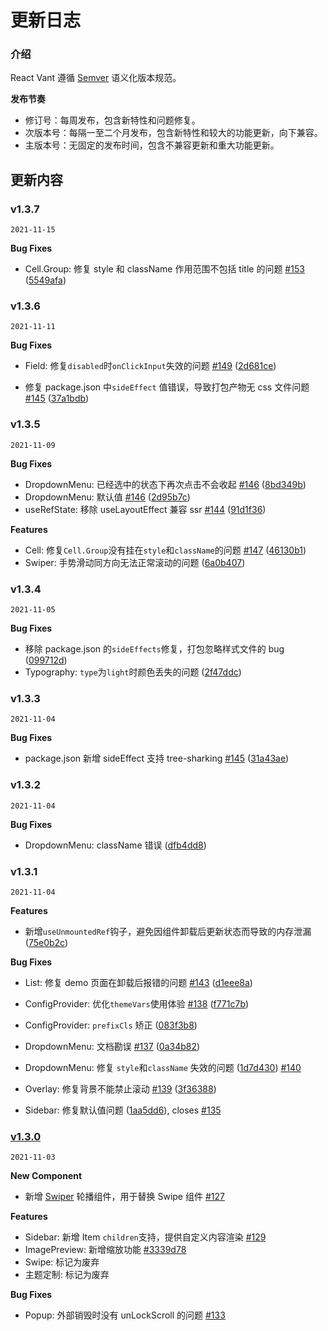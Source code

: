 # 更新日志

### 介绍

React Vant 遵循 [Semver](https://semver.org/lang/zh-CN/) 语义化版本规范。

**发布节奏**

- 修订号：每周发布，包含新特性和问题修复。
- 次版本号：每隔一至二个月发布，包含新特性和较大的功能更新，向下兼容。
- 主版本号：无固定的发布时间，包含不兼容更新和重大功能更新。

## 更新内容

### v1.3.7

`2021-11-15`

**Bug Fixes**

- Cell.Group: 修复 style 和 className 作用范围不包括 title 的问题 [#153](https://github.com/3lang3/react-vant/issues/153) ([5549afa](https://github.com/3lang3/react-vant/commit/5549afac3ffe420c4bff0e95bc3c06ef02c39b4c))

### v1.3.6

`2021-11-11`

**Bug Fixes**

- Field: 修复`disabled`时`onClickInput`失效的问题 [#149](https://github.com/3lang3/react-vant/issues/149) ([2d681ce](https://github.com/3lang3/react-vant/commit/2d681cea253323eb21dfda2a3086a068af1e647f))

- 修复 package.json 中`sideEffect` 值错误，导致打包产物无 css 文件问题 [#145](https://github.com/3lang3/react-vant/issues/145) ([37a1bdb](https://github.com/3lang3/react-vant/commit/37a1bdb33b93b67a3d4e9e3baf8faa0ae2347368))

### v1.3.5

`2021-11-09`

**Bug Fixes**

- DropdownMenu: 已经选中的状态下再次点击不会收起 [#146](https://github.com/3lang3/react-vant/issues/146) ([8bd349b](https://github.com/3lang3/react-vant/commit/8bd349b1c2bba31dcb51d8c55a464580194b8df2))
- DropdownMenu: 默认值 [#146](https://github.com/3lang3/react-vant/issues/146) ([2d95b7c](https://github.com/3lang3/react-vant/commit/2d95b7cdc7e2ca21376c7930acb171cf47f21a03))
- useRefState: 移除 useLayoutEffect 兼容 ssr [#144](https://github.com/3lang3/react-vant/issues/144) ([91d1f36](https://github.com/3lang3/react-vant/commit/91d1f36dfeed59cf650994215024072e4d83fa9d))

**Features**

- Cell: 修复`Cell.Group`没有挂在`style`和`className`的问题 [#147](https://github.com/3lang3/react-vant/issues/147) ([46130b1](https://github.com/3lang3/react-vant/commit/46130b1e0351bf227530adcf0eee33a1b2efacda))
- Swiper: 手势滑动同方向无法正常滚动的问题 ([6a0b407](https://github.com/3lang3/react-vant/commit/6a0b407f7504d49db28ec399014916b06b8daf13))

### v1.3.4

`2021-11-05`

**Bug Fixes**

- 移除 package.json 的`sideEffects`修复，打包忽略样式文件的 bug ([099712d](https://github.com/3lang3/react-vant/commit/099712da6cd150f6f4d3c1b17b64112575d7fc02))
- Typography: `type`为`light`时颜色丢失的问题 ([2f47ddc](https://github.com/3lang3/react-vant/commit/2f47ddcdbdae4d2fcd46afc8e4794bcfe51a124f))

### v1.3.3

`2021-11-04`

**Bug Fixes**

- package.json 新增 sideEffect 支持 tree-sharking [#145](https://github.com/3lang3/react-vant/issues/145) ([31a43ae](https://github.com/3lang3/react-vant/commit/31a43ae6352efd4b1ee03377eabd5195ae806fdb))

### v1.3.2

`2021-11-04`

**Bug Fixes**

- DropdownMenu: className 错误 ([dfb4dd8](https://github.com/3lang3/react-vant/commit/dfb4dd8a4b421476da13605e7365ddea95158e17))

### v1.3.1

`2021-11-04`

**Features**

- 新增`useUnmountedRef`钩子，避免因组件卸载后更新状态而导致的内存泄漏 ([75e0b2c](https://github.com/3lang3/react-vant/commit/75e0b2cba68cf1c539c588e6a984454b8c9a2b66))

**Bug Fixes**

- List: 修复 demo 页面在卸载后报错的问题 [#143](https://github.com/3lang3/react-vant/issues/143) ([d1eee8a](https://github.com/3lang3/react-vant/commit/d1eee8aaeeec431ea5362167cddd8906d7c677b7))

- ConfigProvider: 优化`themeVars`使用体验 [#138](https://github.com/3lang3/react-vant/issues/138) ([f771c7b](https://github.com/3lang3/react-vant/commit/f771c7b211bae6dd5b6447cc323bd07545d4101e))
- ConfigProvider: `prefixCls` 矫正 ([083f3b8](https://github.com/3lang3/react-vant/commit/083f3b83ff0328a4eb5d4b639e6aee77702430e6))
- DropdownMenu: 文档勘误 [#137](https://github.com/3lang3/react-vant/issues/137) ([0a34b82](https://github.com/3lang3/react-vant/commit/0a34b82ac258a5819fff12d905a6283bbcd58a90))
- DropdownMenu: 修复 `style`和`className` 失效的问题 ([1d7d430](https://github.com/3lang3/react-vant/commit/1d7d430947099431d9b4a68241783be1851528f3)) [#140](https://github.com/3lang3/react-vant/issues/140)
- Overlay: 修复背景不能禁止滚动 [#139](https://github.com/3lang3/react-vant/issues/139) ([3f36388](https://github.com/3lang3/react-vant/commit/3f36388c4b7fbacf0a862a8b832b449826a35eb8))
- Sidebar: 修复默认值问题 ([1aa5dd6](https://github.com/3lang3/react-vant/commit/1aa5dd608c6de8598d30dce24939f8dd85458bed)), closes [#135](https://github.com/3lang3/react-vant/issues/135)

### [v1.3.0](https://github.com/3lang3/react-vant/compare/v0.5.10...v1.3.0)

`2021-11-03`

**New Component**

- 新增 [Swiper](#/zh-CN/swiper) 轮播组件，用于替换 Swipe 组件 [#127](https://github.com/3lang3/react-vant/pull/127)

**Features**

- Sidebar: 新增 Item `children`支持，提供自定义内容渲染 [#129](https://github.com/3lang3/react-vant/issues/129)
- ImagePreview: 新增缩放功能 [#3339d78](https://github.com/3lang3/react-vant/commit/3339d78385c3f717ec63f8c14d3f7e8194e830ad)
- Swipe: 标记为废弃
- 主题定制: 标记为废弃

**Bug Fixes**

- Popup: 外部销毁时没有 unLockScroll 的问题 [#133](https://github.com/3lang3/react-vant/issues/133)
